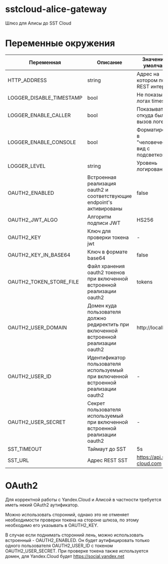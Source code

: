 # sstcloud-alice-gateway
Шлюз для Алисы до SST Cloud

# Переменные окружения

|Переменная|Описание|Значение по умолчанию|Обязательно|
|---|---|---|---|
| HTTP_ADDRESS | string | Адрес на котором поднять REST интерфейс | :80 | Да |
| LOGGER_DISABLE_TIMESTAMP | bool | Не показывать в логах timestamp | false | Нет |
| LOGGER_ENABLE_CALLER | bool | Показывать откуда был вызов логера | false | Нет |
| LOGGER_ENABLE_CONSOLE | bool | Форматирование в "человеческий" вид с подсветкой | false | Нет |
| LOGGER_LEVEL | string | Уровень логирования | info | Нет |
| OAUTH2_ENABLED | Встроенная реализация oauth2 и соответствующие endpoint's активированы | false | Нет |
| OAUTH2_JWT_ALGO | Алгоритм подписи JWT | HS256 | Нет |
| OAUTH2_KEY | Ключ для проверки токена jwt | - | Да |
| OAUTH2_KEY_IN_BASE64 | Ключ в формате base64 | false | Нет |
| OAUTH2_TOKEN_STORE_FILE | Файл хранения oauth2 токенов при включенной встроенной реализации oauth2 | tokens | Нет |
| OAUTH2_USER_DOMAIN | Домен куда пользователя должно редиректить при включенной встроенной реализации oauth2 | http://localhost | Нет |
| OAUTH2_USER_ID | Идентификатор пользователя используемый при включенной встроенной реализации oauth2 | - | Да, если OAUTH2_ENABLED |
| OAUTH2_USER_SECRET | Секрет пользователя используемый при включенной встроенной реализации oauth2  | - | Да, если OAUTH2_ENABLED |
| SST_TIMEOUT | Таймаут до SST | 5s | Нет |
| SST_URL | Адрес REST SST | https://api.sst-cloud.com | Нет |

# OAuth2
Для корректной работы с Yandex.Cloud и Алисой в частности требуется иметь некий OAuth2 аутификатор.

Можно использовать сторонний, однако это не отменяет необходимости проверки токена на стороне шлюза, по этому необходимо его указывать в OAUTH2_KEY.

В случае если поднимать сторонний лень, можно использовать встроенный - OAUTH2_ENABLED. Он будет аутифицировать только одного
пользователя OAUTH2_USER_ID с токеном OAUTH2_USER_SECRET. При проверке токена также используется домен, для Yandex.Cloud 
будет https://social.yandex.net

